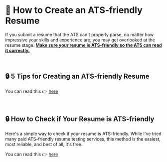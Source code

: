 # 🐶 How to Create an ATS-friendly Resume

If you submit a resume that the ATS can't properly parse, no matter how impressive your skills and experience are, you may get overlooked at the resume stage. <ins>**Make sure your resume is ATS-friendly so the ATS can read it correctly.**</ins>

<br />

## 🔒 5 Tips for Creating an ATS-friendly Resume

You can read this 👉 [here](https://www.resume.guide/en/understand/ats-friendly-resume)

<br />

## 🔒 How to Check if Your Resume is ATS-friendly

Here's a simple way to check if your resume is ATS-friendly. While I've tried many paid ATS-friendly resume testing services, this method is the easiest, most reliable, and best of all, it's free.


You can read this 👉 [here](https://www.resume.guide/en/understand/ats-friendly-resume)
